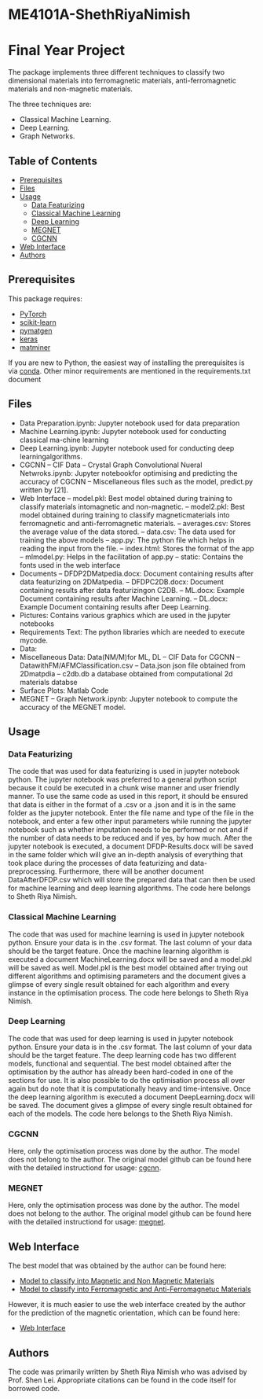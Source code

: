 # ME4101A-ShethRiyaNimish
# Final Year Project


The package implements three different techniques to classify two dimensional materials into ferromagnetic materials, anti-ferromagnetic materials and non-magnetic materials. 

The three techniques are:

- Classical Machine Learning.
- Deep Learning.
- Graph Networks.


## Table of Contents

- [Prerequisites](#prerequisites)
- [Files](#files)
- [Usage](#usage)
  - [Data Featurizing](#define-a-customized-dataset)
  - [Classical Machine Learning](#train-a-cgcnn-model)
  - [Deep Learning](#predict-material-properties-with-a-pre-trained-cgcnn-model)
  - [MEGNET](#megnet)
  - [CGCNN](#cgcnn)
- [Web Interface](#wi)
- [Authors](#authors)




##  Prerequisites

This package requires:

- [PyTorch](http://pytorch.org)
- [scikit-learn](http://scikit-learn.org/stable/)
- [pymatgen](http://pymatgen.org)
- [keras](https://keras.io)
- [matminer](https://matminer.readthedocs.io/en/latest/)


If you are new to Python, the easiest way of installing the prerequisites is via [conda](https://conda.io/docs/index.html). Other minor requirements are mentioned in the requirements.txt document

## Files
- Data Preparation.ipynb:  Jupyter notebook used for data preparation
- Machine Learning.ipynb:  Jupyter notebook used for conducting classical ma-chine learning
- Deep  Learning.ipynb:  Jupyter  notebook  used  for  conducting  deep  learningalgorithms.
- CGCNN
   – CIF Data 
   – Crystal Graph Convolutional Nueral Netwroks.ipynb:  Jupyter notebookfor optimising and predicting the accuracy of CGCNN
   – Miscellaneous files such as the model, predict.py written by [21].
- Web Interface
 – model.pkl: Best model obtained during training to classify materials intomagnetic and non-magnetic.
 – model2.pkl:  Best  model  obtained  during  training  to  classify  magneticmaterials into ferromagnetic and anti-ferromagnetic materials.
 – averages.csv:  Stores the average value of the data stored.
 – data.csv:  The data used for training the above models
 – app.py:  The python file which helps in reading the input from the file.
 – index.html:  Stores the format of the app
 – mlmodel.py:  Helps in the facilitation of app.py
 – static:  Contains the fonts used in the web interface
- Documents
 – DFDP2DMatpedia.docx: Document containing results after data featurizing on 2DMatpedia.
 – DFDPC2DB.docx:  Document  containing  results  after  data  featurizingon C2DB.
 – ML.docx: Example Document containing results after Machine Learning.
 – DL.docx:  Example Document containing results after Deep Learning.
- Pictures:  Contains various graphics which are used in the jupyter notebooks
- Requirements  Text:  The  python  libraries  which  are  needed  to  execute  mycode.
- Data:
- Miscellaneous Data:  Data(NM/M)for ML, DL
 – CIF Data for CGCNN
 – DatawithFM/AFMClassification.csv
 – Data.json json file obtained from 2Dmatpdia
 – c2db.db a database obtained from computational 2d materials databse
- Surface Plots:  Matlab Code
- MEGNET
 – Graph Network.ipynb: Jupyter notebook to compute the accuracy of the MEGNET model.

## Usage

### Data Featurizing
The code that was used for data featurizing is used in jupyter notebook python. The jupyter notebook was preferred to a general python script because it could be executed in a chunk wise manner and user friendly manner.
To use the same code as used in this report, it should be ensured that data is either in the format of a .csv or a .json and it is in the same folder as the jupyter notebook. Enter the file name and type of the file in the notebook, and enter a few other input parameters while running the jupyter notebook such as whether imputation needs to be performed or not and if the number of data needs to be reduced and if yes, by how much.
After the jupyter notebook is executed, a document DFDP-Results.docx will be saved in the same folder which will give an in-depth analysis of everything that took place during the processes of data featurizing and data-preprocessing. Furthermore, there will be another document DataAfterDFDP.csv which will store the prepared data that can then be used for machine learning and deep learning algorithms. The code here belongs to Sheth Riya Nimish.

### Classical Machine Learning
The code that was used for machine learning is used in jupyter notebook python. Ensure your data is in the .csv format. The last column of your data should be the target feature. Once the machine learning algorithm is executed a document MachineLearning.docx will be saved and a model.pkl will be saved as well. Model.pkl is the best model obtained after trying out different algorithms and optimising parameters and the document gives a glimpse of every single result obtained for each algorithm and every instance in the optimisation process. The code here belongs to Sheth Riya Nimish.

### Deep Learning
The code that was used for deep learning is used in jupyter notebook python. Ensure your data is in the .csv format. The last column of your data should be the target feature. The deep learning code has two different models, functional and sequential. The best model obtained after the optimisation by the author has already been hard-coded in one of the sections for use. It is also possible to do the optimisation process all over again but do note that it is computationally heavy and time-intensive. Once the deep learning algorithm is executed a document DeepLearning.docx will be saved. The document gives a glimpse of every single result obtained for each of the models. The code here belongs to the Sheth Riya Nimish.

### CGCNN
Here, only the optimisation process was done by the author. The model does not belong to the author. The original model github can be found here with the detailed instructiond for usage: [cgcnn](https://github.com/txie-93/cgcnn/tree/master/data).


### MEGNET
Here, only the optimisation process was done by the author. The model does not belong to the author. The original model github can be found here with the detailed instructiond for usage: [megnet](https://github.com/materialsvirtuallab/megnet).

## Web Interface
The best model that was obtained by the author can be found here:
- [Model to classify into Magnetic and Non Magnetic Materials](https://github.com/RiyaBOT/ME4101A-ShethRiyaNimish/blob/master/WebInterface/model.pkl)
- [Model to classify into Ferromagnetic and Anti-Ferromagnetuc Materials](https://github.com/RiyaBOT/ME4101A-ShethRiyaNimish/blob/master/WebInterface/model2.pkl)

However, it is much easier to use the web interface created by the author for the prediction of the magnetic orientation, which can be found here:
- [Web Interface](https://twodferromagnetism-model.herokuapp.com)

## Authors

The code was primarily written by Sheth Riya Nimish who was advised by Prof. Shen Lei. 
Appropriate citations can be found in the code itself for borrowed code.

